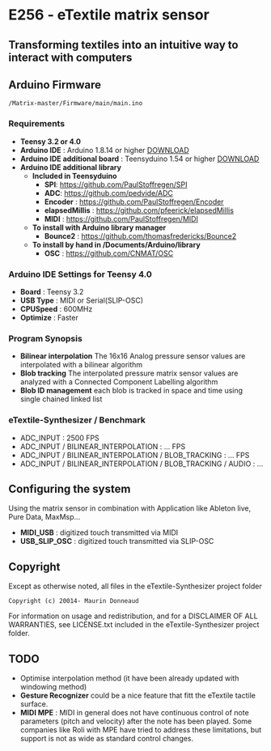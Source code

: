 # E256 - eTextile matrix sensor
## Transforming textiles into an intuitive way to interact with computers

## Arduino Firmware
    /Matrix-master/Firmware/main/main.ino
 
### Requirements
- **Teensy 3.2 or 4.0**
- **Arduino IDE** : Arduino 1.8.14 or higher [DOWNLOAD](https://www.arduino.cc/en/Main/Software)
- **Arduino IDE additional board** : Teensyduino 1.54 or higher [DOWNLOAD](https://www.pjrc.com/teensy/td_download.html)
- **Arduino IDE additional library**
  - **Included in Teensyduino**
    - **SPI**: https://github.com/PaulStoffregen/SPI
    - **ADC**: https://github.com/pedvide/ADC
    - **Encoder** : https://github.com/PaulStoffregen/Encoder 
    - **elapsedMillis** : https://github.com/pfeerick/elapsedMillis
    - **MIDI** : https://github.com/PaulStoffregen/MIDI
  - **To install with Arduino library manager**
    - **Bounce2** : https://github.com/thomasfredericks/Bounce2
  - **To install by hand in /Documents/Arduino/library**
    - **OSC** : https://github.com/CNMAT/OSC

### Arduino IDE Settings for Teensy 4.0
- **Board** :     Teensy 3.2
- **USB Type** :  MIDI or Serial(SLIP-OSC)
- **CPUSpeed** :  600MHz
- **Optimize** :  Faster

### Program Synopsis
- **Bilinear interpolation** The 16x16 Analog pressure sensor values are interpolated with a bilinear algorithm
- **Blob tracking** The interpolated pressure matrix sensor values are analyzed with a Connected Component Labelling algorithm
- **Blob ID management** each blob is tracked in space and time using single chained linked list

### eTextile-Synthesizer / Benchmark
  - ADC_INPUT : 2500 FPS
  - ADC_INPUT / BILINEAR_INTERPOLATION : ... FPS
  - ADC_INPUT / BILINEAR_INTERPOLATION / BLOB_TRACKING : ... FPS
  - ADC_INPUT / BILINEAR_INTERPOLATION / BLOB_TRACKING / AUDIO : ...

## Configuring the system
Using the matrix sensor in combination with Application like Ableton live, Pure Data, MaxMsp...
  - **MIDI_USB** : digitized touch transmitted via MIDI
  - **USB_SLIP_OSC** : digitized touch transmitted via SLIP-OSC

## Copyright
Except as otherwise noted, all files in the eTextile-Synthesizer project folder

    Copyright (c) 20014- Maurin Donneaud

For information on usage and redistribution, and for a DISCLAIMER OF ALL
WARRANTIES, see LICENSE.txt included in the eTextile-Synthesizer project folder.

## TODO
- Optimise interpolation method (it have been already updated with windowing method)
- **Gesture Recognizer** could be a nice feature that fitt the eTextile tactile surface.
- **MIDI MPE** : MIDI in general does not have continuous control of note parameters (pitch and velocity) after the note has been played. Some companies like Roli with MPE have tried to address these limitations, but support is not as wide as standard control changes.

